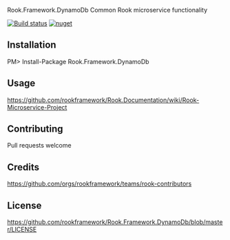  Rook.Framework.DynamoDb
Common Rook microservice functionality

[![Build status](https://travis-ci.org/rookframework/Rook.Framework.DynamoDb.svg?branch=master)](https://travis-ci.org/rookframework/Rook.Framework.DynamoDb)
[![nuget](https://img.shields.io/nuget/v/Rook.Framework.DynamoDb.svg)](https://www.nuget.org/packages/Rook.Framework.DynamoDb/)


## Installation
PM> Install-Package Rook.Framework.DynamoDb

## Usage
https://github.com/rookframework/Rook.Documentation/wiki/Rook-Microservice-Project

## Contributing
Pull requests welcome

## Credits
https://github.com/orgs/rookframework/teams/rook-contributors

## License
https://github.com/rookframework/Rook.Framework.DynamoDb/blob/master/LICENSE
